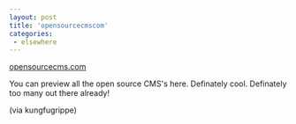 ```yaml
---
layout: post
title: 'opensourcecmscom'
categories:
 - elsewhere
---
```


<a href="http://www.opensourcecms.com">opensourcecms.com</a>

You can preview all the open source CMS's here. Definately cool. Definately too many out there already!

(via kungfugrippe)
